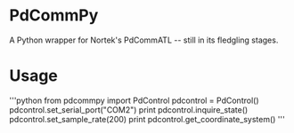 PdCommPy
========

A Python wrapper for Nortek's PdCommATL -- still in its fledgling stages.

Usage
=====

'''python
    from pdcommpy import PdControl
    pdcontrol = PdControl()
    pdcontrol.set_serial_port("COM2")
    print pdcontrol.inquire_state()
    pdcontrol.set_sample_rate(200)
    print pdcontrol.get_coordinate_system()
'''
